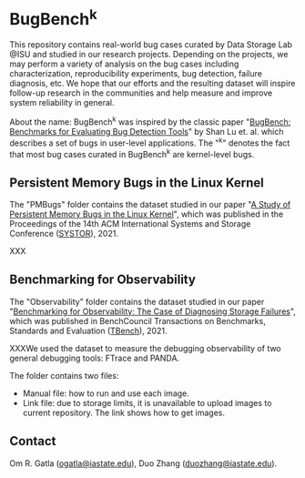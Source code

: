 # BugBench<sup>k</sub> 

This repository contains real-world bug cases curated by Data Storage Lab @ISU and studied in our research projects. Depending on the projects, we may perform a variety of analysis on the bug cases including characterization, reproducibility experiments, bug detection, failure diagnosis, etc. We hope that our efforts and the resulting dataset will inspire follow-up research in the communities and help measure and improve system reliability in general.

About the name: BugBench<sup>k</sup>  was inspired by the classic paper "[BugBench: Benchmarks for Evaluating Bug Detection Tools](http://opera.ucsd.edu/paper/63-lu.pdf)" by Shan Lu et. al. which describes a set of bugs in user-level applications. The "<sup>k</sup>" denotes the fact that most bug cases curated in BugBench<sup>k</sup> are kernel-level bugs.  

## Persistent Memory Bugs in the Linux Kernel ##

The "PMBugs" folder contains the dataset studied in our paper "[A Study of Persistent Memory Bugs in the Linux Kernel](https://dl.acm.org/doi/pdf/10.1145/3456727.3463783)", which was published in the Proceedings of the 14th ACM International Systems and Storage Conference ([SYSTOR](https://www.systor.org/2021/index.html)), 2021.

XXX

## Benchmarking for Observability ##

The "Observability" folder contains the dataset studied in our paper "[Benchmarking for Observability: The Case of Diagnosing Storage Failures](https://www.ece.iastate.edu/~mai/docs/papers/2021TBench-Debug.pdf)", which was published in BenchCouncil Transactions on Benchmarks, Standards and Evaluation ([TBench](https://www.benchcouncil.org/index.html)), 2021.

XXXWe used the dataset to measure the debugging observability of two general debugging tools: FTrace and PANDA.

The folder contains two files:
- Manual file: how to run and use each image.
- Link file: due to storage limits, it is unavailable to upload images to current repository. The link shows how to get images.


## Contact ##
Om R. Gatla (ogatla@iastate.edu), 
Duo Zhang (duozhang@iastate.edu).


